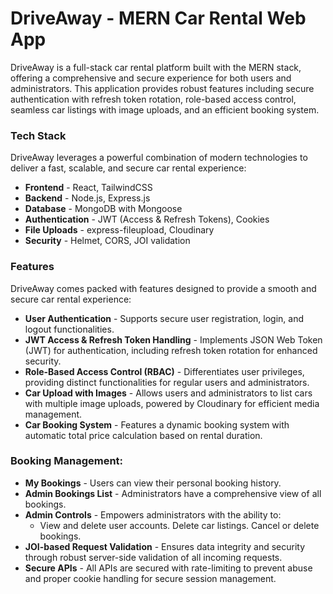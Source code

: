 # DriveAway - MERN Car Rental Web App
 DriveAway is a full-stack car rental platform built with the MERN stack, offering a comprehensive and secure experience for both users and administrators. This application provides robust features including secure authentication with refresh token rotation, role-based access control, seamless car listings with image uploads, and an efficient booking system.

### Tech Stack
DriveAway leverages a powerful combination of modern technologies to deliver a fast, scalable, and secure car rental experience:

- **Frontend** - React, TailwindCSS
- **Backend** - Node.js, Express.js
- **Database** - MongoDB with Mongoose
- **Authentication** - JWT (Access & Refresh Tokens), Cookies
- **File Uploads** - express-fileupload, Cloudinary
- **Security** - Helmet, CORS, JOI validation
### Features
DriveAway comes packed with features designed to provide a smooth and secure car rental experience:

- **User Authentication** - Supports secure user registration, login, and logout functionalities.
- **JWT Access & Refresh Token Handling** - Implements JSON Web Token (JWT) for authentication, including refresh token rotation for enhanced security.
- **Role-Based Access Control (RBAC)** - Differentiates user privileges, providing distinct functionalities for regular users and administrators.
- **Car Upload with Images** - Allows users and administrators to list cars with multiple image uploads, powered by Cloudinary for efficient media management.
- **Car Booking System** - Features a dynamic booking system with automatic total price calculation based on rental duration.
### Booking Management:
- **My Bookings** - Users can view their personal booking history.
- **Admin Bookings List** - Administrators have a comprehensive view of all bookings.
- **Admin Controls** - Empowers administrators with the ability to:
  - View and delete user accounts.
Delete car listings.
Cancel or delete bookings.
- **JOI-based Request Validation** - Ensures data integrity and security through robust server-side validation of all incoming requests.
- **Secure APIs** - All APIs are secured with rate-limiting to prevent abuse and proper cookie handling for secure session management.
